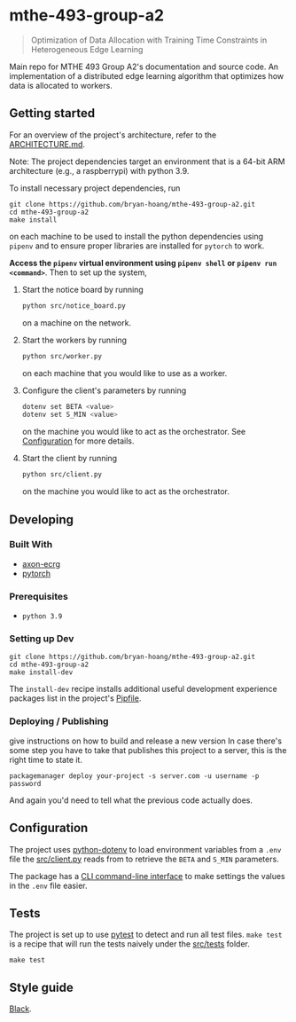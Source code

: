 # mthe-493-group-a2

> Optimization of Data Allocation with Training Time Constraints in Heterogeneous Edge Learning

Main repo for MTHE 493 Group A2's documentation and source code. An implementation of a distributed edge learning algorithm that optimizes how data is allocated to workers.

## Getting started

For an overview of the project's architecture, refer to the [ARCHITECTURE.md](ARCHITECTURE.md).

Note: The project dependencies target an environment that is a 64-bit ARM architecture (e.g., a raspberrypi) with python 3.9.

To install necessary project dependencies, run

```shell
git clone https://github.com/bryan-hoang/mthe-493-group-a2.git
cd mthe-493-group-a2
make install
```

on each machine to be used to install the python dependencies using `pipenv` and to ensure proper libraries are installed for `pytorch` to work.

**Access the `pipenv` virtual environment using `pipenv shell` or `pipenv run <command>`**. Then to set up the system,

1. Start the notice board by running

   ```sh
   python src/notice_board.py
   ```

   on a machine on the network.

1. Start the workers by running

   ```sh
   python src/worker.py
   ```

   on each machine that you would like to use as a worker.

1. Configure the client's parameters by running

   ```sh
   dotenv set BETA <value>
   dotenv set S_MIN <value>
   ```

   on the machine you would like to act as the orchestrator. See [Configuration](#configuration) for more details.

1. Start the client by running

   ```sh
   python src/client.py
   ```

   on the machine you would like to act as the orchestrator.

## Developing

### Built With

- [axon-ecrg](https://github.com/DuncanMays/axon-ECRG)
- [pytorch](https://github.com/pytorch/pytorch)

### Prerequisites

- `python 3.9`

### Setting up Dev

```shell
git clone https://github.com/bryan-hoang/mthe-493-group-a2.git
cd mthe-493-group-a2
make install-dev
```

The `install-dev` recipe installs additional useful development experience packages list in the project's [Pipfile](Pipfile).

### Deploying / Publishing

<!-- TODO(bryan-hoang): Not sure if/how we're planning on improving this part of the orkflow. -->

give instructions on how to build and release a new version
In case there's some step you have to take that publishes this project to a
server, this is the right time to state it.

```shell
packagemanager deploy your-project -s server.com -u username -p password
```

And again you'd need to tell what the previous code actually does.

## Configuration

The project uses [python-dotenv](https://github.com/theskumar/python-dotenv#python-dotenv) to load environment variables from a `.env` file the [src/client.py](src/client.py) reads from to retrieve the `BETA` and `S_MIN` parameters.

The package has a [CLI command-line interface](https://github.com/theskumar/python-dotenv#command-line-interface) to make settings the values in the `.env` file easier.

## Tests

The project is set up to use [pytest](https://github.com/pytest-dev/pytest#readme) to detect and run all test files. `make test` is a recipe that will run the tests naively under the [src/tests](src/tests) folder.

```shell
make test
```

## Style guide

[Black](https://github.com/psf/black).
